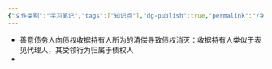 ```yaml
---
{"文件类别":"学习笔记","tags":["知识点"],"dg-publish":true,"permalink":"/学习笔记studyup/知识点cheese/债权收据持有人规则/","dgPassFrontmatter":true,"created":"2024-07-30T12:13:07.525+08:00","updated":"2024-09-11T12:35:57.371+08:00"}
---
```


- 善意债务人向债权收据持有人所为的清偿导致债权消灭：收据持有人类似于表见代理人，其受领行为归属于债权人
- 